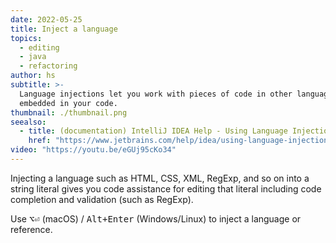 ```yaml
---
date: 2022-05-25
title: Inject a language
topics:
  - editing
  - java
  - refactoring
author: hs
subtitle: >-
  Language injections let you work with pieces of code in other languages
  embedded in your code.
thumbnail: ./thumbnail.png
seealso:
  - title: (documentation) IntelliJ IDEA Help - Using Language Injections
    href: "https://www.jetbrains.com/help/idea/using-language-injections.html"
video: "https://youtu.be/eGUj95cKo34"
---
```


Injecting a language such as HTML, CSS, XML, RegExp, and so on into a string literal gives you code assistance for editing that literal including code completion and validation (such as RegExp).

Use <kbd>⌥⏎</kbd> (macOS) / <kbd>Alt+Enter</kbd> (Windows/Linux) to inject a language or reference.
